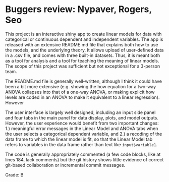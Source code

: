 # Buggers review: Nypaver, Rogers, Seo

This project is an interactive shiny app to create linear models for data with categorical or continuous dependent and independent variables. The app is released with an extensive README.md file that explains both how to use the models, and the underlying theory. It allows upload of user-defined data in a .csv file, and comes with three built-in datasets. Thus, it is meant both as a tool for analysis and a tool for teaching the meaning of linear models. The scope of this project was sufficient but not exceptional for a 3-person team.

The README.md file is generally well-written, although I think it could have been a bit more extensive (e.g. showing the how equation for a two-way ANOVA collapses into that of a one-way ANOVA, or making explicit how levels are coded in an ANOVA to make it equivalent to a linear regression). However

The user interface is largely well designed, including an input side panel and four tabs in the main panel for data display, plots, and model outputs. However, the user experience would benefit from two important changes: 1.) meaningful error messages in the Linear Model and ANOVA tabs when the user selects a categorical dependent variable, and 2.) a recoding of the data frame to which the linear model is fit, so that the Linear Model tab refers to variables in the data frame rather than text like `input$variable1`. 

The code is generally appropriately commented (a few code blocks, like at lines 184, lack comments) but the git history shows little evidence of correct git-based collaboration or incremental commit messages.

Grade: B